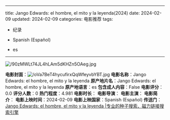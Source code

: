 
---
title: Jango Edwards: el hombre, el mito y la leyenda(2024)
date: 2024-02-09
updated: 2024-02-09
categories: 电影推荐
tags:

- 纪录

- Spanish (Español)
- es
---

<img src="https://image.tmdb.org/t/p/original/90zMWLt74JL4hLAm5dKHZn5OAeg.jpg" alt="/90zMWLt74JL4hLAm5dKHZn5OAeg.jpg" title="/90zMWLt74JL4hLAm5dKHZn5OAeg.jpg">

**电影封面**：<img src="https://image.tmdb.org/t/p/w200/oVa7BeT4hycufirxQqWfeyvbYBT.jpg" alt="/oVa7BeT4hycufirxQqWfeyvbYBT.jpg" title="/oVa7BeT4hycufirxQqWfeyvbYBT.jpg">
**电影名称**：Jango Edwards: el hombre, el mito y la leyenda
**原产地片名**：Jango Edwards: el hombre, el mito y la leyenda
**原产地语言**：es
**包含成人内容**：False
**电影评分**：0.0
**评分人数**：0
**热门程度**：4.981
**电影时长**：
**电影导演**：
**电影主演**：
**电影简介**：
**电影上映时间**：2024-02-09
**电影上映国家**：Spanish (Español)
**传送门**：[Jango Edwards: el hombre, el mito y la leyenda |专业的种子搜索、磁力链接搜索引擎](https://movie.amd794.com:2083/?search=Jango%20Edwards%3A%20el%20hombre%2C%20el%20mito%20y%20la%20leyenda&ordering=&mode=match_phrase&page_size=10&page=1)

